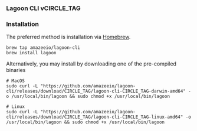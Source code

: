 ### Lagoon CLI vCIRCLE_TAG

### Installation

The preferred method is installation via [Homebrew](https://brew.sh/).
```
brew tap amazeeio/lagoon-cli
brew install lagoon
```

Alternatively, you may install by downloading one of the pre-compiled binaries
```
# MacOS
sudo curl -L "https://github.com/amazeeio/lagoon-cli/releases/download/CIRCLE_TAG/lagoon-cli-CIRCLE_TAG-darwin-amd64" -o /usr/local/bin/lagoon && sudo chmod +x /usr/local/bin/lagoon

# Linux
sudo curl -L "https://github.com/amazeeio/lagoon-cli/releases/download/CIRCLE_TAG/lagoon-cli-CIRCLE_TAG-linux-amd64" -o /usr/local/bin/lagoon && sudo chmod +x /usr/local/bin/lagoon
```